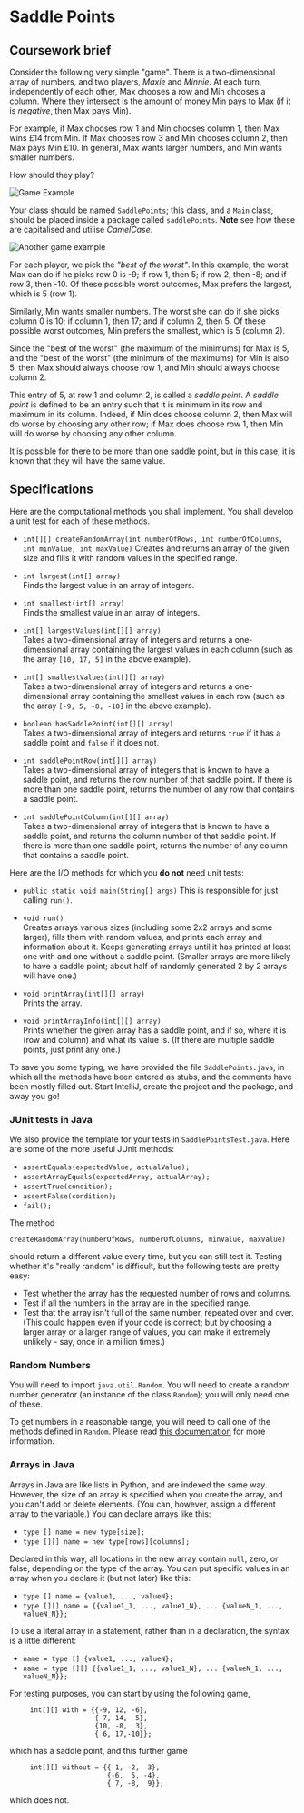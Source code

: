# Saddle Points 

## Coursework brief

Consider the following very simple "game".  There is a two-dimensional array of numbers, and two players, *Maxie* and *Minnie*. At each turn, independently of each other, Max chooses a row and Min chooses a column. Where they intersect is the amount of money Min pays to Max (if it is *negative*, then 
Max pays Min).

For example, if Max chooses row 1 and Min chooses column 1, then Max wins £14 from Min. If Max chooses row 3 and Min chooses column 2, then Max pays Min £10. 
In general, Max wants larger numbers, and Min wants smaller numbers.

How should they play? 

![Game Example][tab1]

Your class should be named `SaddlePoints`; this class, and a `Main` class, should be placed inside a package called `saddlePoints`. 
**Note** see how these are capitalised and utilise *CamelCase*.

![Another game example][tab2]

For each player, we pick the *"best of the worst"*. In this example, the worst Max can do if he picks row 0 is -9; if row 1, then 5; if row 2, then -8; and if row 3, then -10. Of these possible worst outcomes, Max prefers the largest, which is 5 (row 1).

Similarly, Min wants smaller numbers. The worst she can do if she picks column 0 is 10; if column 1, then 17; and if column 2, then 5. Of these possible worst outcomes, 
Min prefers the smallest, which is 5 (column 2).

Since the "best of the worst" (the maximum of the minimums) for Max is 5, and the "best of the worst" (the minimum of the maximums) for Min is also 5, then Max 
should always choose row 1, and Min should always choose column 2. 

This entry of 5, at row 1 and column 2, is called a *saddle point*. A *saddle point* is defined to be an entry such that it is minimum in its row and maximum in its column. Indeed, if Min does choose column 2, then Max will do worse by choosing any other row; if Max does choose row 1, then Min will do worse by choosing any other column.

It is possible for there to be more than one saddle point, but in this case, it is known that they will have the same value.

## Specifications
Here are the computational methods you shall implement. You shall develop a unit test for each of these methods.

+ `int[][] createRandomArray(int numberOfRows, int numberOfColumns, int minValue, int maxValue)`
Creates and returns an array of the given size and fills it with random values in the specified range.

+ `int largest(int[] array)`<br/>
Finds the largest value in an array of integers.

+ `int smallest(int[] array)`<br/>
Finds the smallest value in an array of integers.

+ `int[] largestValues(int[][] array)`<br/>
Takes a two-dimensional array of integers and returns a one-dimensional array containing the largest values in each column (such as the array `[10, 17, 5]` in the above example).

+ `int[] smallestValues(int[][] array)`<br/>
Takes a two-dimensional array of integers and returns a one-dimensional array containing the smallest values in each row (such as the array `[-9, 5, -8, -10]` in the above example).

+ `boolean hasSaddlePoint(int[][] array)`<br/>
Takes a two-dimensional array of integers and returns `true` if it has a saddle point and `false` if it does not.

+ `int saddlePointRow(int[][] array)`<br/>
Takes a two-dimensional array of integers that is known to have a saddle point, and returns the row number of that saddle point. If there is more than one saddle point, returns the number of any row that contains a saddle point.

+ `int saddlePointColumn(int[][] array)`<br/>
Takes a two-dimensional array of integers that is known to have a saddle point, and returns the column number of that saddle point. If there is more than one saddle point, returns the number of any column that contains a saddle point.

Here are the I/O methods for which you **do not** need unit tests:

+ `public static void main(String[] args)`
This is responsible for just calling `run()`.

+ `void run()`<br/>
Creates arrays various sizes (including some 2x2 arrays and some larger), fills them with random values, and prints each array and information about it. 
Keeps generating arrays until it has printed at least one with and one without a saddle point. (Smaller arrays are more likely to have a saddle point; about half of randomly generated 2 by 2 arrays will have one.)

+ `void printArray(int[][] array)`<br/>
Prints the array.

+ `void printArrayInfo(int[][] array)`<br/>
Prints whether the given array has a saddle point, and if so, where it is (row and column) and what its value is. (If there are multiple saddle points, just print any one.) 

To save you some typing, we have provided the file `SaddlePoints.java`, in which all the methods have been entered as stubs, and the comments have been mostly filled out. Start IntelliJ, create the project and the package, and away you go!

### JUnit tests in Java

We also provide the template for your tests in `SaddlePointsTest.java`.  Here are some of the more useful JUnit methods:

+ `assertEquals(expectedValue, actualValue);`
+ `assertArrayEquals(expectedArray, actualArray);`
+ `assertTrue(condition);`
+ `assertFalse(condition);`
+ `fail();`

The method 
```
createRandomArray(numberOfRows, numberOfColumns, minValue, maxValue) 
```
should return a different value every time, but you can still test it. Testing whether it's "really random" is difficult, but the following tests are pretty easy:

+ Test whether the array has the requested number of rows and columns.
+ Test if all the numbers in the array are in the specified range.
+ Test that the array isn't full of the same number, repeated over and over. 
 (This could happen even if your code is correct; but by choosing a larger array or a 
 larger range of values, you can make it extremely unlikely - say, once in a million times.)

### Random Numbers

You will need to import `java.util.Random`.  You will need to create a random number generator (an instance of the class `Random`); you will only need one of these.

To get numbers in a reasonable range, you will need to call one of the methods defined in `Random`. Please read  [this documentation](https://docs.oracle.com/javase/9/docs/api/java/util/Random.html) for more information.

### Arrays in Java

Arrays in Java are like lists in Python, and are indexed the same way. However, the size of an array is specified when you create the array, and you can't add or delete elements. (You can, however, assign a different array to the variable.) You can declare arrays like this:

+ `type [] name = new type[size];`
+ `type [][] name = new type[rows][columns];`

Declared in this way, all locations in the new array contain `null`, zero, or false, depending on the type of the array. You can put specific values in an array when you declare it (but not later) like this:

+ `type [] name = {value1, ..., valueN};`
+ `type [][] name = {{value1_1, ..., value1_N}, ... {valueN_1, ..., valueN_N}};`

To use a literal array in a statement, rather than in a declaration, the syntax is a little different:

+ `name = type [] {value1, ..., valueN};`
+ `name = type [][] {{value1_1, ..., value1_N}, ... {valueN_1, ..., valueN_N}};`

For testing purposes, you can start by using the following game,
```
     int[][] with = {{-9, 12, -6},
                     { 7, 14,  5}, 
                     {10, -8,  3}, 
                     { 6, 17,-10}};
```
which has a saddle point, and this further game
```
     int[][] without = {{ 1, -2,  3},
                        {-6,  5, -4}, 
                        { 7, -8,  9}};
```
which does not.


[tab1]: tab1.png "Example Game"
[tab2]: tab2.png "Another example game"
